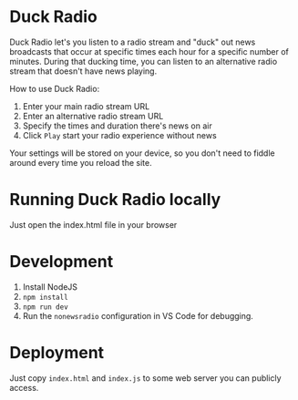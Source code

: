 # Duck Radio

Duck Radio let's you listen to a radio stream and "duck" out news broadcasts that occur at specific times each hour for a specific
number of minutes. During that ducking time, you can listen to an
alternative radio stream that doesn't have news playing.

How to use Duck Radio:

1. Enter your main radio stream URL
2. Enter an alternative radio stream URL
3. Specify the times and duration there's news on air
4. Click `Play` start your radio experience without news

Your settings will be stored on your device, so you don't need to fiddle around every time you reload the site.

# Running Duck Radio locally

Just open the index.html file in your browser

# Development

1. Install NodeJS
2. `npm install`
3. `npm run dev`
4. Run the `nonewsradio` configuration in VS Code for debugging.

# Deployment

Just copy `index.html` and `index.js` to some web server you can publicly access.
